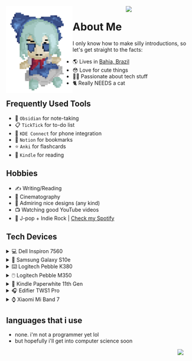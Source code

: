  <img align="left" width="180" src="https://github.com/felipe-juan/felipe-juan/blob/main/assets/fumo%20pixels.gif">
 
 <img align="right" width="180" src="https://spotify-recently-played-readme.vercel.app/api?user=jawj49qinebgdkt15jgo6lz6c&count={1}">
 
# About Me
I only know how to make silly introductions, so let's get straight to the facts:
* 🌎 Lives in [Bahia, Brazil](https://pt.wikipedia.org/wiki/Bahia)
* 😳 Love for cute things
* 👨‍💻 Passionate about tech stuff
* 🐈 Really NEEDS a cat 


## Frequently Used Tools
* 📝 `Obsidian` for note-taking
* 📋 `TickTick` for to-do list
* 📲 `KDE Connect` for phone integration
* 🔖 `Notion` for bookmarks
* ⭐ `Anki` for flashcards
* 📖 `Kindle` for reading

## Hobbies
* ✍ Writing/Reading
* 🎥 Cinematography
* 🎨 Admiring nice designs (any kind)
* 📺 Watching good YouTube videos
* 🎵 J-pop + Indie Rock | [Check my Spotify](https://open.spotify.com/user/jawj49qinebgdkt15jgo6lz6c)

## Tech Devices
<details>
ㅤ<summary>💻 Dell Inspiron 7560</summary>
 
  <img width="400" src="https://github.com/felipe-juan/felipe-juan/blob/main/assets/dell%20inspiron%207560.png">
  
 * **CPU:** Intel Core i5-7200U
 * **GPU:** Nvidia GeForce 940MX 4GB
 * **RAM:** 16GB DDR4 (2x 8GB 2133mHz)
 * **Display:** 15.6" / 1080p / IPS
 * **OS:** Windows 11 Enterprise + ~~Arch Linux~~ Fedora 38

</details>

<details>
ㅤ<summary>📱 Samsung Galaxy S10e</summary>
 
 <img width="400" src="https://github.com/felipe-juan/felipe-juan/blob/main/assets/galaxy%20s10e.png">
</details>

<details>
ㅤ<summary>⌨️ Logitech Pebble K380</summary>
 
  <img width="400" src="https://github.com/felipe-juan/felipe-juan/blob/main/assets/logitech%20k380%20cropped.png">
</details>

<details>
ㅤ<summary>🖱️ Logitech Pebble M350</summary>
 
  <img width="400" src="https://github.com/felipe-juan/felipe-juan/blob/main/assets/logitech%20pebble.png">
 </details>

<details><summary>📕 Kindle Paperwhite 11th Gen</summary>

<img width="400" src="https://github.com/felipe-juan/felipe-juan/blob/main/assets/kindle%202.png">

<img width="600" src="https://github.com/felipe-juan/felipe-juan/blob/main/assets/kindle%201.png">
  
</details>

<details>
ㅤ<summary>🎧 Edifier TWS1 Pro</summary></summary>

  <img width="250" src="https://github.com/felipe-juan/felipe-juan/blob/main/assets/edifier%20tws1%20pro.png">
</details>

<details>
ㅤ<summary>⌚ Xiaomi Mi Band 7</summary>

 <img width="300" src="https://github.com/felipe-juan/felipe-juan/blob/main/assets/mi%20band%207.png"> 
</details>

## languages that i use
* none. i'm not a programmer yet lol
* but hopefully i'll get into computer science soon
 <img align="right" width="40" src="https://upload.wikimedia.org/wikipedia/en/f/fd/Pusheen_the_Cat.png">
